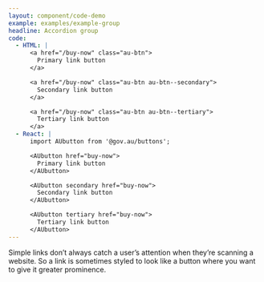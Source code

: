 ```yaml
---
layout: component/code-demo
example: examples/example-group
headline: Accordion group
code:
  - HTML: |
      <a href="/buy-now" class="au-btn">
        Primary link button
      </a>

      <a href="/buy-now" class="au-btn au-btn--secondary">
        Secondary link button
      </a>

      <a href="/buy-now" class="au-btn au-btn--tertiary">
        Tertiary link button
      </a>
  - React: |
      import AUbutton from '@gov.au/buttons';

      <AUbutton href="buy-now">
        Primary link button
      </AUbutton>

      <AUbutton secondary href="buy-now">
        Secondary link button
      </AUbutton>

      <AUbutton tertiary href="buy-now">
        Tertiary link button
      </AUbutton>
---
```


Simple links don’t always catch a user’s attention when they’re scanning a website. So a link is sometimes styled to look like a button where you want to give
it greater prominence.
